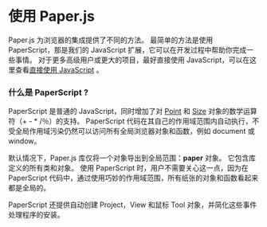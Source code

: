 # 使用 Paper.js

Paper.js 为浏览器的集成提供了不同的方法。 最简单的方法是使用 PaperScript，那是我们的 JavaScript 扩展，它可以在开发过程中帮助你完成一些事情。 对于更多高级用户或更大的项目，最好直接使用 JavaScript，可以在这里查看[直接使用 JavaScript](http://paperjs.org/tutorials/getting-started/using-javascript-directly/) 。

### 什么是 PaperScript ?

PaperScript 是普通的 JavaScript，同时增加了对 [Point](http://paperjs.org/reference/point) 和 [Size](http://paperjs.org/reference/size) 对象的数学运算符（+ - \* /％）的支持。 PaperScript 代码在其自己的作用域范围内自动执行，不受全局作用域污染仍然可以访问所有全局浏览器对象和函数，例如 document 或 window。

默认情况下，Paper.js 库仅将一个对象导出到全局范围：**paper** 对象。 它包含库定义的所有类和对象。 使用 PaperScript 时，用户不需要关心这一点，因为在 PaperScript 代码中，通过使用巧妙的作用域范围，所有纸张的对象和函数看起来都是全局的。

PaperScript 还提供自动创建 Project，View 和鼠标 Tool 对象，并简化这些事件处理程序的安装。

